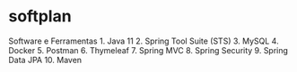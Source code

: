 # softplan
Software e Ferramentas
    1. Java 11
    2. Spring Tool Suite (STS)
    3. MySQL
    4. Docker
    5. Postman
    6. Thymeleaf
    7. Spring MVC
    8. Spring Security
    9. Spring Data JPA
    10. Maven
